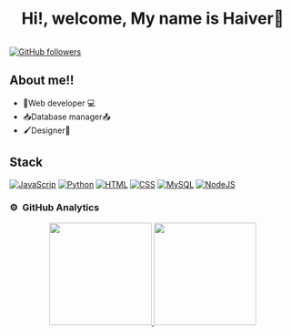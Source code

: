 

<div align="center">
<h1 align="center"> Hi!, welcome, My name is Haiver👋</h1>
</div>
<img src="">


[![GitHub followers](https://img.shields.io/github/followers/HaiverGuerrero?style=social)](https://github.com/HaiverGuerrero)


## About me!!

- 📱Web developer 💻
- 📥Database manager📤
- 🖌️Designer🎴

##
## Stack

[![JavaScrip](https://img.shields.io/badge/JavaScript-bb2649)](https://github.com/HaiverGuerrero)
[![Python](https://img.shields.io/badge/Python-fe972b)](https://github.com/HaiverGuerrero)
[![HTML](https://img.shields.io/badge/HTML-335cee)](https://github.com/HaiverGuerrero)
[![CSS](https://img.shields.io/badge/CSS-7347d1)](https://github.com/HaiverGuerrero)
[![MySQL](https://img.shields.io/badge/MySQL-33a9e5)](https://github.com/HaiverGuerrero)
[![NodeJS](https://img.shields.io/badge/NodeJS-50ff1b)](https://github.com/HaiverGuerrero)
  
### ⚙️ &nbsp;GitHub Analytics
<p align="center">
<a href="https://github.com/HaiverGuerrero">
  <img height="180em" src="https://github-readme-stats-eight-theta.vercel.app/api?username=HaiverGuerrero&show_icons=true&theme=algolia&include_all_commits=true&count_private=true"/>
  <img height="180em" src="https://github-readme-stats-eight-theta.vercel.app/api/top-langs/?username=HaiverGuerrero&layout=compact&langs_count=8&theme=algolia"/>
</a>
</p>
